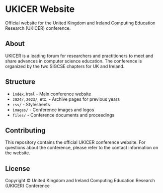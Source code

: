 # UKICER Website

Official website for the United Kingdom and Ireland Computing Education Research (UKICER) conference.

## About

UKICER is a leading forum for researchers and practitioners to meet and share advances in computer science education. The conference is organized by the two SIGCSE chapters for UK and Ireland.

## Structure

- `index.html` - Main conference website
- `2024/`, `2023/`, etc. - Archive pages for previous years
- `css/` - Stylesheets
- `images/` - Conference images and logos
- `files/` - Conference documents and proceedings

## Contributing

This repository contains the official UKICER conference website. For questions about the conference, please refer to the contact information on the website.

## License

Copyright © United Kingdom and Ireland Computing Education Research (UKICER) Conference 